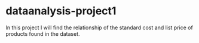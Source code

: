 # dataanalysis-project1
In this project I will find the relationship of the standard cost and list price of products found in the dataset.
